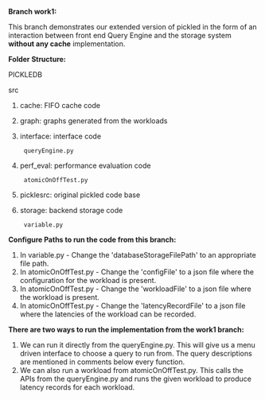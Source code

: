 **Branch work1:**

This branch demonstrates our extended version of pickled in the form of an interaction between front end Query Engine and the storage system **without any cache** implementation.

**Folder Structure:**

PICKLEDB

src

1. cache: FIFO cache code

2. graph: graphs generated from the workloads

3. interface: interface code

        queryEngine.py

4. perf\_eval: performance evaluation code

        atomicOnOffTest.py

5. picklesrc: original pickled code base

6. storage: backend storage code

        variable.py

**Configure Paths to run the code from this branch:**

1. In variable.py - Change the &#39;databaseStorageFilePath&#39; to an appropriate file path.
2. In atomicOnOffTest.py - Change the &#39;configFile&#39; to a json file where the configuration for the workload is present.
3. In atomicOnOffTest.py - Change the &#39;workloadFile&#39; to a json file where the workload is present.
4. In atomicOnOffTest.py - Change the &#39;latencyRecordFile&#39; to a json file where the latencies of the workload can be recorded.

**There are two ways to run the implementation from the work1 branch:**

1. We can run it directly from the queryEngine.py. This will give us a menu driven interface to choose a query to run from. The query descriptions are mentioned in comments below every function.
2. We can also run a workload from atomicOnOffTest.py. This calls the APIs from the queryEngine.py and runs the given workload to produce latency records for each workload.